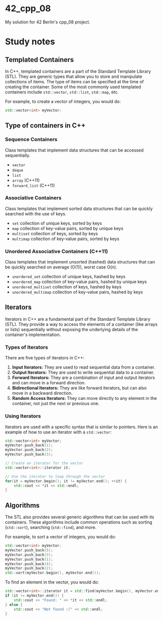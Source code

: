 # 42_cpp_08
My solution for 42 Berlin's cpp_08 project.

# Study notes

## Templated Containers

In C++, templated containers are a part of the Standard Template Library (STL). They are generic types that allow you to store and manipulate collections of items. The type of items can be specified at the time of creating the container. Some of the most commonly used templated containers include `std::vector`, `std::list`, `std::map`, etc.

For example, to create a vector of integers, you would do:

```cpp
std::vector<int> myVector;
```

## Type of containers in C++

### Sequence Containers
Class templates that implement data structures that can be accessed sequentially.
- `vector`
- `deque`
- `list`
- `array` (C++11)
- `forward_list` (C++11)

### Associative Containers
Class templates that implement sorted data structures that can be quickly searched with the use of keys.
- `set` collection of unique keys, sorted by keys
- `map` collection of key-value pairs, sorted by unique keys
- `multiset` collection of keys, sorted by keys
- `multimap` collection of key-value pairs, sorted by keys

### Unordered Associative Containers (C++11)
Class templates that implement unsorted (hashed) data structures that can be quickly searched on average (O(1)), worst case O(n).
- `unordered_set` collection of unique keys, hashed by keys
- `unordered_map` collection of key-value pairs, hashed by unique keys
- `unordered_multiset` collection of keys, hashed by keys
- `unordered_multimap` collection of key-value pairs, hashed by keys

## Iterators
Iterators in C++ are a fundamental part of the Standard Template Library (STL). They provide a way to access the elements of a container (like arrays or lists) sequentially without exposing the underlying details of the container's implementation.

### Types of Iterators

There are five types of iterators in C++:

1. **Input Iterators:** They are used to read sequential data from a container.
2. **Output Iterators:** They are used to write sequential data to a container.
3. **Forward Iterators:** They are a combination of input and output iterators and can move in a forward direction.
4. **Bidirectional Iterators:** They are like forward iterators, but can also move in a backward direction.
5. **Random Access Iterators:** They can move directly to any element in the container, not just the next or previous one.

### Using Iterators

Iterators are used with a specific syntax that is similar to pointers. Here is an example of how to use an iterator with a `std::vector`:

```cpp
std::vector<int> myVector;
myVector.push_back(1);
myVector.push_back(2);
myVector.push_back(3);

// Create an iterator for the vector
std::vector<int>::iterator it;

// Use the iterator to loop through the vector
for(it = myVector.begin(); it != myVector.end(); ++it) {
    std::cout << *it << std::endl;
}
```

## Algorithms

The STL also provides several generic algorithms that can be used with its containers. These algorithms include common operations such as sorting (`std::sort`), searching (`std::find`), and more.

For example, to sort a vector of integers, you would do:

```cpp
std::vector<int> myVector;
myVector.push_back(5);
myVector.push_back(3);
myVector.push_back(1);
myVector.push_back(4);
myVector.push_back(2);
std::sort(myVector.begin(), myVector.end());
```

To find an element in the vector, you would do:

```cpp
std::vector<int>::iterator it = std::find(myVector.begin(), myVector.end(), 3);
if (it != myVector.end()) {
    std::cout << "Found: " << *it << std::endl;
} else {
    std::cout << "Not found :(" << std::endl;
}
